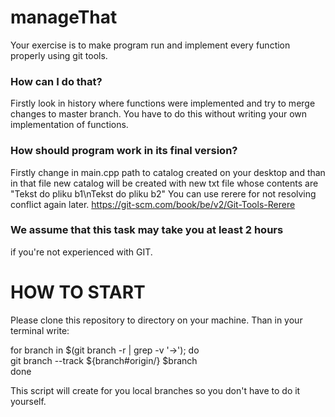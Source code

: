 
# manageThat

Your exercise is to make program run and implement every function properly using git tools.

### How can I do that?

Firstly look in history where functions were implemented and try to merge changes to master branch. You have to do this without writing your own implementation of functions. 

### How should program work in its final version?

Firstly change in main.cpp path to catalog created on your desktop and than in that file new catalog will be created with new txt file whose contents are "Tekst do pliku b1\nTekst do pliku b2" You can use rerere for not resolving conflict again later. https://git-scm.com/book/be/v2/Git-Tools-Rerere

### We assume that this task may take you at least 2 hours

if you're not experienced with GIT. 

# HOW TO START

Please clone this repository to directory on your machine. Than in your terminal write:

for branch in $(git branch -r | grep -v '\->'); do \
    git branch --track ${branch#origin/} $branch \
done

This script will create for you local branches so you don't have to do it yourself.
